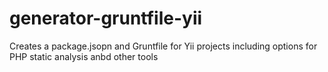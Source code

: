 generator-gruntfile-yii
=======================

Creates a package.jsopn and Gruntfile for Yii projects including options for PHP static analysis anbd other tools
